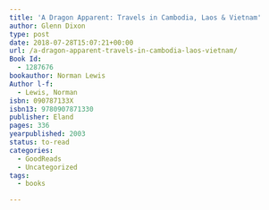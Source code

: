```yaml
---
title: 'A Dragon Apparent: Travels in Cambodia, Laos & Vietnam'
author: Glenn Dixon
type: post
date: 2018-07-28T15:07:21+00:00
url: /a-dragon-apparent-travels-in-cambodia-laos-vietnam/
Book Id:
  - 1287676
bookauthor: Norman Lewis
Author l-f:
  - Lewis, Norman
isbn: 090787133X
isbn13: 9780907871330
publisher: Eland
pages: 336
yearpublished: 2003
status: to-read
categories:
  - GoodReads
  - Uncategorized
tags:
  - books

---
```

